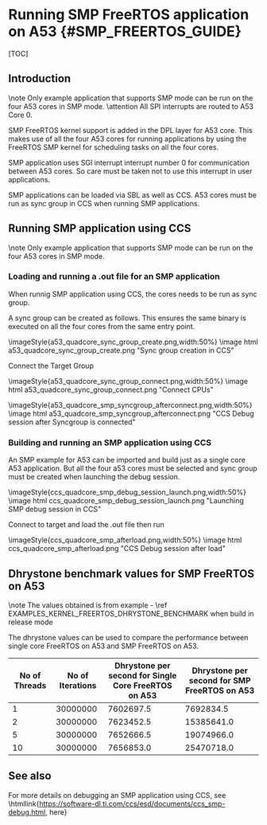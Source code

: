 # Running SMP FreeRTOS application on A53 {#SMP_FREERTOS_GUIDE}

[TOC]

## Introduction

\note Only example application that supports SMP mode can be run on the four A53 cores in SMP mode.
\attention All SPI interrupts are routed to A53 Core 0.

SMP FreeRTOS kernel support is added in the DPL layer for A53 core. This makes use of all the four A53 cores for running applications by using the FreeRTOS SMP kernel for scheduling tasks on all the four cores.

SMP application uses SGI interrupt interrupt number 0 for communication between A53 cores. So care must be taken not to use this interrupt in user applications.

SMP applications can be loaded via SBL as well as CCS. A53 cores must be run as sync group in CCS when running SMP applications.

## Running SMP application using CCS

\note Only example application that supports SMP mode can be run on the four A53 cores in SMP mode.

### Loading and running a .out file for an SMP application
When runnig SMP application using CCS, the cores needs to be run as sync group.

A sync group can be created as follows. This ensures the same binary is executed on all the four cores from the same entry point.

\imageStyle{a53_quadcore_sync_group_create.png,width:50%}
\image html a53_quadcore_sync_group_create.png "Sync group creation in CCS"

Connect the Target Group

\imageStyle{a53_quadcore_sync_group_connect.png,width:50%}
\image html a53_quadcore_sync_group_connect.png "Connect CPUs"

\imageStyle{a53_quadcore_smp_syncgroup_afterconnect.png,width:50%}
\image html a53_quadcore_smp_syncgroup_afterconnect.png "CCS Debug session after Syncgroup is connected"

### Building and running an SMP application using CCS

An SMP example for A53 can be imported and build just as a single core A53 application. But all the four a53 cores must be selected and sync group must be created when launching the debug session.

\imageStyle{ccs_quadcore_smp_debug_session_launch.png,width:50%}
\image html ccs_quadcore_smp_debug_session_launch.png "Launching SMP debug session in CCS"

Connect to target and load the .out file then run

\imageStyle{ccs_quadcore_smp_afterload.png,width:50%}
\image html ccs_quadcore_smp_afterload.png "CCS Debug session after load"

## Dhrystone benchmark values for SMP FreeRTOS on A53

\note The values obtained is from example - \ref EXAMPLES_KERNEL_FREERTOS_DHRYSTONE_BENCHMARK when build in release mode

The dhrystone values can be used to compare the performance between single core FreeRTOS on A53 and SMP FreeRTOS on A53.

No of Threads   | No of Iterations | Dhrystone per second for Single Core FreeRTOS on A53    | Dhrystone per second for SMP FreeRTOS on A53
----------------|------------------|---------------------------------------------------------|-----------------------------------------------
1               | 30000000         | 7602697.5                                               | 7692834.5
2               | 30000000         | 7623452.5                                               | 15385641.0
5               | 30000000         | 7652666.5                                               | 19074966.0
10              | 30000000         | 7656853.0                                               | 25470718.0

## See also

For more details on debugging an SMP application using CCS, see \htmllink{https://software-dl.ti.com/ccs/esd/documents/ccs_smp-debug.html, here}